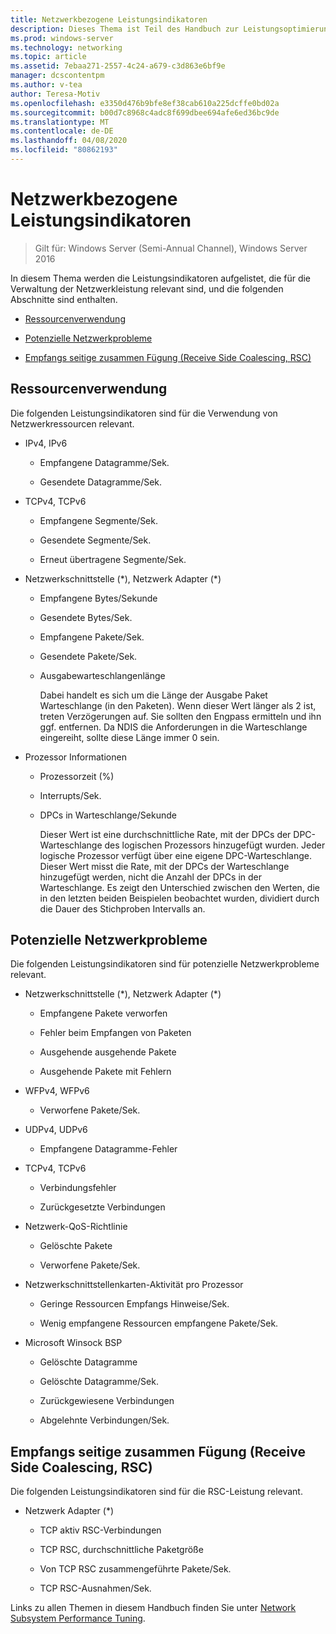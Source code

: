 ```yaml
---
title: Netzwerkbezogene Leistungsindikatoren
description: Dieses Thema ist Teil des Handbuch zur Leistungsoptimierung des Netzwerk Subsystems für Windows Server 2016.
ms.prod: windows-server
ms.technology: networking
ms.topic: article
ms.assetid: 7ebaa271-2557-4c24-a679-c3d863e6bf9e
manager: dcscontentpm
ms.author: v-tea
author: Teresa-Motiv
ms.openlocfilehash: e3350d476b9bfe8ef38cab610a225dcffe0bd02a
ms.sourcegitcommit: b00d7c8968c4adc8f699dbee694afe6ed36bc9de
ms.translationtype: MT
ms.contentlocale: de-DE
ms.lasthandoff: 04/08/2020
ms.locfileid: "80862193"
---
```

# <a name="network-related-performance-counters"></a>Netzwerkbezogene Leistungsindikatoren

>Gilt für: Windows Server (Semi-Annual Channel), Windows Server 2016

In diesem Thema werden die Leistungsindikatoren aufgelistet, die für die Verwaltung der Netzwerkleistung relevant sind, und die folgenden Abschnitte sind enthalten.  
  
-   [Ressourcenverwendung](#bkmk_ru)  
  
-   [Potenzielle Netzwerkprobleme](#bkmk_np)  
  
-   [Empfangs seitige zusammen Fügung (Receive Side Coalescing, RSC)](#bkmk_rsc)  
  
##  <a name="resource-utilization"></a><a name="bkmk_ru"></a>Ressourcenverwendung  

Die folgenden Leistungsindikatoren sind für die Verwendung von Netzwerkressourcen relevant.  
  
- IPv4, IPv6  
  
  -   Empfangene Datagramme/Sek.  
  
  -   Gesendete Datagramme/Sek.  
  
- TCPv4, TCPv6  
  
  -   Empfangene Segmente/Sek.  
  
  -   Gesendete Segmente/Sek.  
  
  -   Erneut übertragene Segmente/Sek.  
  
- Netzwerkschnittstelle (*), Netzwerk Adapter (\*)  
  
  - Empfangene Bytes/Sekunde  
  
  - Gesendete Bytes/Sek.  
  
  - Empfangene Pakete/Sek.  
  
  - Gesendete Pakete/Sek.  
  
  - Ausgabewarteschlangenlänge  
  
    Dabei handelt es sich um die Länge der Ausgabe Paket Warteschlange \(in den Paketen\). Wenn dieser Wert länger als 2 ist, treten Verzögerungen auf. Sie sollten den Engpass ermitteln und ihn ggf. entfernen. Da NDIS die Anforderungen in die Warteschlange eingereiht, sollte diese Länge immer 0 sein.  
  
- Prozessor Informationen  
  
  - Prozessorzeit (%)  
  
  - Interrupts/Sek.  
  
  - DPCs in Warteschlange/Sekunde  
  
    Dieser Wert ist eine durchschnittliche Rate, mit der DPCs der DPC-Warteschlange des logischen Prozessors hinzugefügt wurden. Jeder logische Prozessor verfügt über eine eigene DPC-Warteschlange. Dieser Wert misst die Rate, mit der DPCs der Warteschlange hinzugefügt werden, nicht die Anzahl der DPCs in der Warteschlange. Es zeigt den Unterschied zwischen den Werten, die in den letzten beiden Beispielen beobachtet wurden, dividiert durch die Dauer des Stichproben Intervalls an.  
  
##  <a name="potential-network-problems"></a><a name="bkmk_np"></a>Potenzielle Netzwerkprobleme  

Die folgenden Leistungsindikatoren sind für potenzielle Netzwerkprobleme relevant.  
  
-   Netzwerkschnittstelle (*), Netzwerk Adapter (\*)  
  
    -   Empfangene Pakete verworfen  
  
    -   Fehler beim Empfangen von Paketen  
  
    -   Ausgehende ausgehende Pakete  
  
    -   Ausgehende Pakete mit Fehlern  
  
-   WFPv4, WFPv6  
  
    -   Verworfene Pakete/Sek.

-   UDPv4, UDPv6

    -   Empfangene Datagramme-Fehler  
  
-   TCPv4, TCPv6  
  
    -   Verbindungsfehler  
  
    -   Zurückgesetzte Verbindungen  
  
-   Netzwerk-QoS-Richtlinie  
  
    -   Gelöschte Pakete  
  
    -   Verworfene Pakete/Sek.  
  
-   Netzwerkschnittstellenkarten-Aktivität pro Prozessor  
  
    -   Geringe Ressourcen Empfangs Hinweise/Sek.  
  
    -   Wenig empfangene Ressourcen empfangene Pakete/Sek.  
  
-   Microsoft Winsock BSP  
  
    -   Gelöschte Datagramme  
  
    -   Gelöschte Datagramme/Sek.  
  
    -   Zurückgewiesene Verbindungen  
  
    -   Abgelehnte Verbindungen/Sek.  
  
##  <a name="receive-side-coalescing-rsc-performance"></a><a name="bkmk_rsc"></a>Empfangs seitige zusammen Fügung (Receive Side Coalescing, RSC)  

Die folgenden Leistungsindikatoren sind für die RSC-Leistung relevant.  
  
-   Netzwerk Adapter (*)  
  
    -   TCP aktiv RSC-Verbindungen  
  
    -   TCP RSC, durchschnittliche Paketgröße  
  
    -   Von TCP RSC zusammengeführte Pakete/Sek.  
  
    -   TCP RSC-Ausnahmen/Sek.

Links zu allen Themen in diesem Handbuch finden Sie unter [Network Subsystem Performance Tuning](net-sub-performance-top.md).